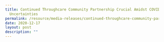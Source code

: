 ```yaml
---
title: Continued Throughcare Community Partnership Crucial Amidst COVID19
  Uncertainties
permalink: /resource/media-releases/continued-throughcare-community-partnership-amidst-covid19-uncertainties
date: 2020-12-17
layout: post
description: ""
---
```


